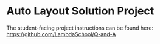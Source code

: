 # Auto Layout Solution Project

The student-facing project instructions can be found here: https://github.com/LambdaSchool/Q-and-A
